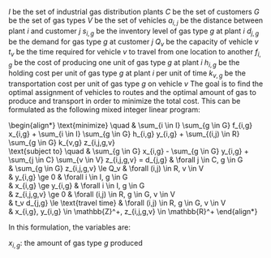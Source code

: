 

$I$ be the set of industrial gas distribution plants
$C$ be the set of customers
$G$ be the set of gas types
$V$ be the set of vehicles
$a_{i,j}$ be the distance between plant $i$ and customer $j$
$s_{i,g}$ be the inventory level of gas type $g$ at plant $i$
$d_{j,g}$ be the demand for gas type $g$ at customer $j$
$Q_v$ be the capacity of vehicle $v$
$t_v$ be the time required for vehicle $v$ to travel from one location to another
$f_{i,g}$ be the cost of producing one unit of gas type $g$ at plant $i$
$h_{i,g}$ be the holding cost per unit of gas type $g$ at plant $i$ per unit of time
$k_{v,g}$ be the transportation cost per unit of gas type $g$ on vehicle $v$
The goal is to find the optimal assignment of vehicles to routes and the optimal amount of gas to produce and transport in order to minimize the total cost. This can be formulated as the following mixed integer linear program:

\begin{align*}
\text{minimize} \quad & \sum_{i \in I} \sum_{g \in G} f_{i,g} x_{i,g} + \sum_{i \in I} \sum_{g \in G} h_{i,g} y_{i,g} + \sum_{(i,j) \in R} \sum_{g \in G} k_{v,g} z_{i,j,g,v} \
\text{subject to} \quad & \sum_{g \in G} x_{i,g} - \sum_{g \in G} y_{i,g} + \sum_{j \in C} \sum_{v \in V} z_{i,j,g,v} = d_{j,g} & \forall j \in C, g \in G \
& \sum_{g \in G} z_{i,j,g,v} \le Q_v & \forall (i,j) \in R, v \in V \
& y_{i,g} \ge 0 & \forall i \in I, g \in G \
& x_{i,g} \ge y_{i,g} & \forall i \in I, g \in G \
& z_{i,j,g,v} \ge 0 & \forall (i,j) \in R, g \in G, v \in V \
& t_v d_{j,g} \le \text{travel time} & \forall (i,j) \in R, g \in G, v \in V \
& x_{i,g}, y_{i,g} \in \mathbb{Z}^+, z_{i,j,g,v} \in \mathbb{R}^+
\end{align*}

In this formulation, the variables are:

$x_{i,g}$: the amount of gas type $g$ produced
